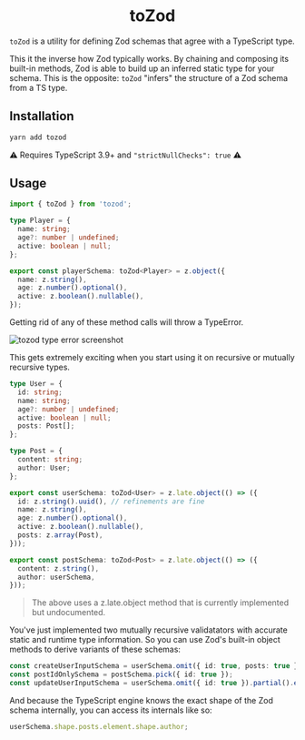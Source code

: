 <h1 align="center">toZod</h1>

`toZod` is a utility for defining Zod schemas that agree with a TypeScript type.

This it the inverse how Zod typically works. By chaining and composing its built-in methods, Zod is able to build up an inferred static type for your schema. This is the opposite: `toZod` "infers" the structure of a Zod schema from a TS type.

## Installation

```ts
yarn add tozod
```

⚠ Requires TypeScript 3.9+ and `"strictNullChecks": true` ⚠

## Usage

```ts
import { toZod } from 'tozod';

type Player = {
  name: string;
  age?: number | undefined;
  active: boolean | null;
};

export const playerSchema: toZod<Player> = z.object({
  name: z.string(),
  age: z.number().optional(),
  active: z.boolean().nullable(),
});
```

Getting rid of any of these method calls will throw a TypeError.

![tozod type error screenshot](https://i.imgur.com/XWdXWRw.png)

This gets extremely exciting when you start using it on recursive or mutually recursive types.

```ts
type User = {
  id: string;
  name: string;
  age?: number | undefined;
  active: boolean | null;
  posts: Post[];
};

type Post = {
  content: string;
  author: User;
};

export const userSchema: toZod<User> = z.late.object(() => ({
  id: z.string().uuid(), // refinements are fine
  name: z.string(),
  age: z.number().optional(),
  active: z.boolean().nullable(),
  posts: z.array(Post),
}));

export const postSchema: toZod<Post> = z.late.object(() => ({
  content: z.string(),
  author: userSchema,
}));
```

> The above uses a z.late.object method that is currently implemented but undocumented.

You've just implemented two mutually recursive validatators with accurate static and runtime type information. So you can use Zod's built-in object methods to derive variants of these schemas:

```ts
const createUserInputSchema = userSchema.omit({ id: true, posts: true });
const postIdOnlySchema = postSchema.pick({ id: true });
const updateUserInputSchema = userSchema.omit({ id: true }).partial().extend({ id: z.string() });
```

And because the TypeScript engine knows the exact shape of the Zod schema internally, you can access its internals like so:

```ts
userSchema.shape.posts.element.shape.author;
```

<!-- As far as I know this is the first time any validation library has supported a recursive object schema that still gives you access to all the methods you'd want. -->
